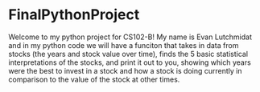 # FinalPythonProject
Welcome to my python project for CS102-B! My name is Evan Lutchmidat and in my python code we will have a funciton that takes in data from stocks (the years and stock value over time), finds the 5 basic statistical interpretations of the stocks, and print it out to you, showing which years were the best to invest in a stock and how a stock is doing currently in comparison to the value of the stock at other times.
